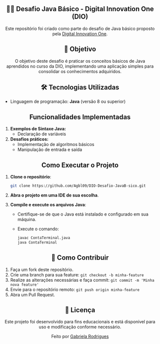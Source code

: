 <div align="center">
<h2>🐱‍💻 Desafio Java Básico - Digital Innovation One (DIO)</h2>

Este repositório foi criado como parte do desafio de Java básico proposto pela [Digital Innovation One](https://www.dio.me/).
</div>

<div align="center">
<h2>🎯 Objetivo</h2>

O objetivo deste desafio é praticar os conceitos básicos de Java aprendidos no curso da DIO, implementando uma aplicação simples para consolidar os conhecimentos adquiridos.
</div>

<div align="center"> 
<h2>🛠 Tecnologias Utilizadas</h2>
</div>

- Linguagem de programação: **Java** (versão 8 ou superior)

<div align="center">
<h2>Funcionalidades Implementadas</h2>
</div>

1. **Exemplos de Sintaxe Java:**
   - Declaração de variáveis
2. **Desafios práticos:**
   - Implementação de algoritmos básicos
   - Manipulação de entrada e saída

<div align="center">
<h2>Como Executar o Projeto</h2>
</div>

1. **Clone o repositório**:

   ```bash
   git clone https://github.com/Agbl09/DIO-Desafio-JavaB-sico.git
   ```

2. **Abra o projeto em uma IDE de sua escolha**.

3. **Compile e execute os arquivos Java**:

   - Certifique-se de que o Java está instalado e configurado em sua máquina.
   - Execute o comando:

     ```bash
     javac ContaTerminal.java
     java ContaTerminal
     ```
     
<div align="center">
<h2>🤝 Como Contribuir</h2>
</div>

1. Faça um fork deste repositório.
2. Crie uma branch para sua feature: `git checkout -b minha-feature`
3. Realize as alterações necessárias e faça commit: `git commit -m 'Minha nova feature'`
4. Envie para o repositório remoto: `git push origin minha-feature`
5. Abra um Pull Request.

<div align="center">
<h2>📜 Licença</h2>
   Este projeto foi desenvolvido para fins educacionais e está disponível para uso e modificação conforme necessário.

   Feito por [Gabriela Rodrigues](https://github.com/Agbl09)
   
</div>
